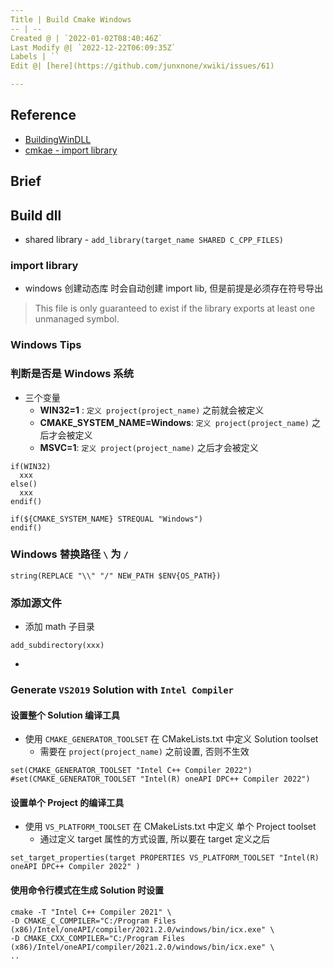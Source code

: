 ```yaml
---
Title | Build Cmake Windows
-- | --
Created @ | `2022-01-02T08:40:46Z`
Last Modify @| `2022-12-22T06:09:35Z`
Labels | ``
Edit @| [here](https://github.com/junxnone/xwiki/issues/61)

---
```

## Reference

- [BuildingWinDLL](https://gitlab.kitware.com/cmake/community/-/wikis/doc/tutorials/BuildingWinDLL)
- [cmkae - import library](https://cmake.org/cmake/help/latest/manual/cmake-buildsystem.7.html#archive-output-artifacts)

## Brief


## Build dll
- shared library - `add_library(target_name SHARED C_CPP_FILES)`

### import library

- windows 创建动态库 时会自动创建 import lib, 但是前提是必须存在符号导出

> This file is only guaranteed to exist if the library exports at least one unmanaged symbol.


### Windows Tips


###  判断是否是 Windows 系统
- 三个变量
  - **WIN32=1** : `定义 project(project_name)` 之前就会被定义
  - **CMAKE_SYSTEM_NAME=Windows**: `定义 project(project_name)` 之后才会被定义
  - **MSVC=1**: `定义 project(project_name)` 之后才会被定义


```
if(WIN32)
  xxx
else()
  xxx
endif()
```
```
if(${CMAKE_SYSTEM_NAME} STREQUAL "Windows")
endif()
```
### Windows 替换路径 `\` 为 `/`

```
string(REPLACE "\\" "/" NEW_PATH $ENV{OS_PATH})
```

### 添加源文件
- 添加 math 子目录
```
add_subdirectory(xxx)
```
- 

###  Generate `VS2019` Solution with `Intel Compiler`

#### 设置整个 Solution 编译工具

- 使用 `CMAKE_GENERATOR_TOOLSET` 在 CMakeLists.txt 中定义 Solution toolset
  - 需要在 `project(project_name)` 之前设置, 否则不生效

```
set(CMAKE_GENERATOR_TOOLSET "Intel C++ Compiler 2022")
#set(CMAKE_GENERATOR_TOOLSET "Intel(R) oneAPI DPC++ Compiler 2022")
```

#### 设置单个 Project 的编译工具

- 使用 `VS_PLATFORM_TOOLSET` 在 CMakeLists.txt 中定义 单个 Project toolset
  - 通过定义 target 属性的方式设置, 所以要在 target 定义之后

```
set_target_properties(target PROPERTIES VS_PLATFORM_TOOLSET "Intel(R) oneAPI DPC++ Compiler 2022" )
```


#### 使用命令行模式在生成 Solution 时设置


```
cmake -T "Intel C++ Compiler 2021" \
-D CMAKE_C_COMPILER="C:/Program Files (x86)/Intel/oneAPI/compiler/2021.2.0/windows/bin/icx.exe" \
-D CMAKE_CXX_COMPILER="C:/Program Files (x86)/Intel/oneAPI/compiler/2021.2.0/windows/bin/icx.exe" \
..
```
